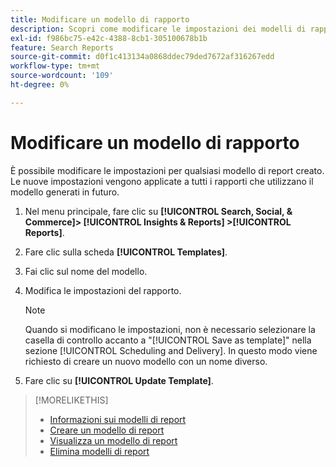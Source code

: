 ```yaml
---
title: Modificare un modello di rapporto
description: Scopri come modificare le impostazioni dei modelli di rapporto riutilizzabili.
exl-id: f986bc75-e42c-4388-8cb1-305100678b1b
feature: Search Reports
source-git-commit: d0f1c413134a0868ddec79ded7672af316267edd
workflow-type: tm+mt
source-wordcount: '109'
ht-degree: 0%

---
```


# Modificare un modello di rapporto

È possibile modificare le impostazioni per qualsiasi modello di report creato. Le nuove impostazioni vengono applicate a tutti i rapporti che utilizzano il modello generati in futuro.

1. Nel menu principale, fare clic su **[!UICONTROL Search, Social, & Commerce]> [!UICONTROL Insights & Reports] >[!UICONTROL Reports]**.

1. Fare clic sulla scheda **[!UICONTROL Templates]**.

1. Fai clic sul nome del modello.

1. Modifica le impostazioni del rapporto.

   >[!NOTE]
   >
   > Quando si modificano le impostazioni, non è necessario selezionare la casella di controllo accanto a &quot;[!UICONTROL Save as template]&quot; nella sezione [!UICONTROL Scheduling and Delivery]. In questo modo viene richiesto di creare un nuovo modello con un nome diverso.

1. Fare clic su **[!UICONTROL Update Template]**.

>[!MORELIKETHIS]
>
>* [Informazioni sui modelli di report](template-about.md)
>* [Creare un modello di report](template-create.md)
>* [Visualizza un modello di report](template-view.md)
>* [Elimina modelli di report](template-delete.md)
